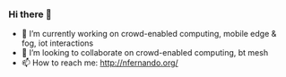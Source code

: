 ### Hi there 👋

- 🔭 I’m currently working on crowd-enabled computing, mobile edge & fog, iot interactions
- 👯 I’m looking to collaborate on crowd-enabled computing, bt mesh
- 📫 How to reach me: http://nfernando.org/

<!--
**niroshini/niroshini** is a ✨ _special_ ✨ repository because its `README.md` (this file) appears on your GitHub profile.

Here are some ideas to get you started:


- 🌱 I’m currently learning ...

- 🤔 I’m looking for help with ...
- 💬 Ask me about ...

- 😄 Pronouns: ...
- ⚡ Fun fact: ...
-->
